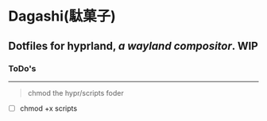 # Dagashi(駄菓子)

## Dotfiles for **hyprland**, _a wayland compositor_. **WIP**

### ToDo's

---

> chmod the hypr/scripts foder

-[ ] chmod +x scripts
